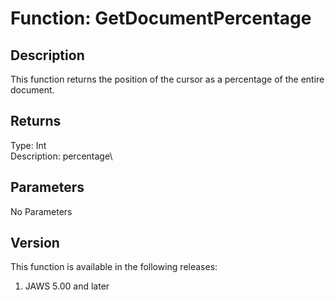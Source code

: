 # Function: GetDocumentPercentage

## Description

This function returns the position of the cursor as a percentage of the
entire document.

## Returns

Type: Int\
Description: percentage\

## Parameters

No Parameters

## Version

This function is available in the following releases:

1.  JAWS 5.00 and later
